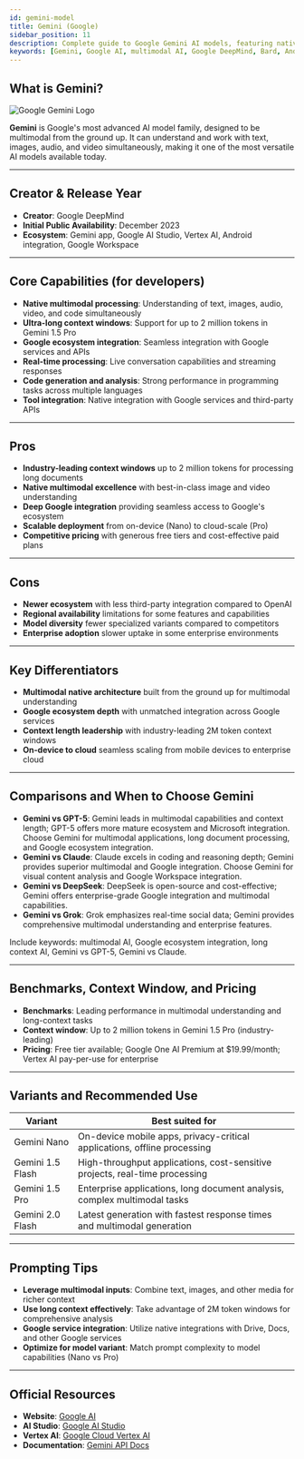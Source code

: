 ```yaml
---
id: gemini-model
title: Gemini (Google)
sidebar_position: 11
description: Complete guide to Google Gemini AI models, featuring native multimodal capabilities, long context windows, and deep Google ecosystem integration
keywords: [Gemini, Google AI, multimodal AI, Google DeepMind, Bard, Android AI, long context, Google Workspace, image analysis, video understanding]
---
```


## What is Gemini?

![Google Gemini Logo](/img/artificial-intelligence/models/gemini.svg)

**Gemini** is Google's most advanced AI model family, designed to be multimodal from the ground up. It can understand and work with text, images, audio, and video simultaneously, making it one of the most versatile AI models available today.

---

## Creator & Release Year

- **Creator**: Google DeepMind  
- **Initial Public Availability**: December 2023  
- **Ecosystem**: Gemini app, Google AI Studio, Vertex AI, Android integration, Google Workspace

---

## Core Capabilities (for developers)

- **Native multimodal processing**: Understanding of text, images, audio, video, and code simultaneously  
- **Ultra-long context windows**: Support for up to 2 million tokens in Gemini 1.5 Pro  
- **Google ecosystem integration**: Seamless integration with Google services and APIs  
- **Real-time processing**: Live conversation capabilities and streaming responses  
- **Code generation and analysis**: Strong performance in programming tasks across multiple languages  
- **Tool integration**: Native integration with Google services and third-party APIs

---

## Pros

- **Industry-leading context windows** up to 2 million tokens for processing long documents  
- **Native multimodal excellence** with best-in-class image and video understanding  
- **Deep Google integration** providing seamless access to Google's ecosystem  
- **Scalable deployment** from on-device (Nano) to cloud-scale (Pro)  
- **Competitive pricing** with generous free tiers and cost-effective paid plans

---

## Cons

- **Newer ecosystem** with less third-party integration compared to OpenAI  
- **Regional availability** limitations for some features and capabilities  
- **Model diversity** fewer specialized variants compared to competitors  
- **Enterprise adoption** slower uptake in some enterprise environments

---

## Key Differentiators

- **Multimodal native architecture** built from the ground up for multimodal understanding  
- **Google ecosystem depth** with unmatched integration across Google services  
- **Context length leadership** with industry-leading 2M token context windows  
- **On-device to cloud** seamless scaling from mobile devices to enterprise cloud

---

## Comparisons and When to Choose Gemini

- **Gemini vs GPT-5**: Gemini leads in multimodal capabilities and context length; GPT-5 offers more mature ecosystem and Microsoft integration. Choose Gemini for multimodal applications, long document processing, and Google ecosystem integration.  
- **Gemini vs Claude**: Claude excels in coding and reasoning depth; Gemini provides superior multimodal and Google integration. Choose Gemini for visual content analysis and Google Workspace integration.  
- **Gemini vs DeepSeek**: DeepSeek is open-source and cost-effective; Gemini offers enterprise-grade Google integration and multimodal capabilities.  
- **Gemini vs Grok**: Grok emphasizes real-time social data; Gemini provides comprehensive multimodal understanding and enterprise features.

Include keywords: multimodal AI, Google ecosystem integration, long context AI, Gemini vs GPT-5, Gemini vs Claude.

---

## Benchmarks, Context Window, and Pricing

- **Benchmarks**: Leading performance in multimodal understanding and long-context tasks  
- **Context window**: Up to 2 million tokens in Gemini 1.5 Pro (industry-leading)  
- **Pricing**: Free tier available; Google One AI Premium at $19.99/month; Vertex AI pay-per-use for enterprise

---

## Variants and Recommended Use

| Variant | Best suited for |
|---|---|
| Gemini Nano | On-device mobile apps, privacy-critical applications, offline processing |
| Gemini 1.5 Flash | High-throughput applications, cost-sensitive projects, real-time processing |
| Gemini 1.5 Pro | Enterprise applications, long document analysis, complex multimodal tasks |
| Gemini 2.0 Flash | Latest generation with fastest response times and multimodal generation |

---

## Prompting Tips

- **Leverage multimodal inputs**: Combine text, images, and other media for richer context  
- **Use long context effectively**: Take advantage of 2M token windows for comprehensive analysis  
- **Google service integration**: Utilize native integrations with Drive, Docs, and other Google services  
- **Optimize for model variant**: Match prompt complexity to model capabilities (Nano vs Pro)

---

## Official Resources

- **Website**: [Google AI](https://ai.google.dev)  
- **AI Studio**: [Google AI Studio](https://aistudio.google.com)  
- **Vertex AI**: [Google Cloud Vertex AI](https://cloud.google.com/vertex-ai)  
- **Documentation**: [Gemini API Docs](https://ai.google.dev/gemini-api/docs)